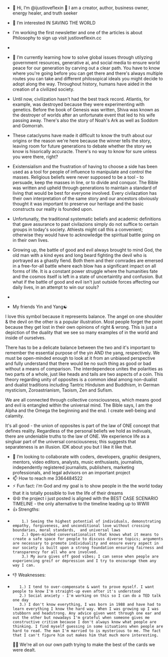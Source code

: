 - 👋 Hi, I’m @ijustloveflexin 💪 I am a creator, author, business owner, energy healer,  and truth seeker
- 👀 I’m interested IN SAVING THE WORLD


-  I'm working the first newsletter  and one of the articles is about Philosophy to sign up visit justloveflexin.cc

-  
- 🌱 I’m currently learning how to solve global issues through utilyzing government resources, generative ai, and social media to ensure world peace for our generation by carving out a clear path. You have to know where you're going before you can get there and there's always multiple routes you can take and different philosopical ideals you might decide to adopt along the way. Throughout history, humans have aided in the creation of a civilized society.
- Until now, civilization hasn't had the best track record. Atlantis, for example, was destroyed because they were experimenting with genetics. Before the book of Genesis was written, Shiva was known as the destroyer of worlds after an unfortunate event that led to his wife passing away.  There's also the story of Noah's Ark as well as Soddom and Gomorrah.
-  These cataclysms have made it difficult to  know the truth about our origins or the reason we're here because the winner tells the story, leaving room for future generations to debate whether the story we know is hisorically accuracte. There's no way to know for sure unless you were there, right?
- Existensialism and the frustration of having to choose a side has been used as a tool for people of influence to manipulate and control the masses. Religious beliefs were never supposed to be a tool - to persuade, keep the masses in line, or to divide and conquor. The Bible was written and upheld through generations to maintain a standard of living that would be best for everyone involved. Every civilazation has their own interpretation of the same story and our ancestors obviously thought it was important to preserve our heritage and the basic constructs our reality is founded upon.
- Unfortunatly, the traditional systematic beliefs and academic definitions that gave assurance to past civilazions simply do not suffice to certain groups in today's society. Athiests might call this a convenient; otherwise they would have to acknowledge the spiritual battle going on in their own lives.
- Growing up, the battle of good and evil always brought to mind God, the old man with a kind eyes and long beard fighting the devil who is portrayed as a ghastly fiend.  Both them and their comrades are emersed in a free-for-all battle where each blow has a significant impact on all forms of life. It is a constant power struggle  where the humanities fate and the cosmos itself is left in a state of uncertaintity and confusion.  But what if the battle of good and evil isn't just outside forces affecting our daily lives, in an attempt to win our souls?
- 
- My friends Yin and Yang☯

I love this symbol because it represents balance. The angel on one shoulder & the devil on the other is a popular illustration. Most people forget the point because they get lost in their own opinions of right & wrong. This is just a depiction of the duality that we see so many examples of in the world and inside of ourselves.

There has to be a delicate balance between the two and it's important to remember the essential purpose of the yin AND the yang, respectively. We must be open-minded enough to look at it from an unbiased perspective and fully understand that there would be no such thing as good or bad without a means of comparison. 
The interdependece unites the polarities as two parts of a whole, just like heads and tails are two aspects of a coin.
This theory regarding unity of opposites is a common ideal among non-dualist and dualist traditions including Tantric Hinduism and Buddhism, in German mysticism, Zoroastrianism, Taoism, Zen and Sufism.

We are all connected through collective consciousness, which means good and evil is entangled within the universal mind. The Bible says, 
I am the Alpha and the Omega the beginning and the end. I create well-being and calamity.

It's all good - the union of opposites is part of the law of ONE concept that defines reality. Regardless of the personal beliefs we hold as indivuals, there are undeniable truths to the law of ONE. We experience life as a singluar part of the universal consciousness; this suggests that separateness is an illusion. IDK about you but I like it like that. 
- 💞️ I’m looking to collaborate with coders, developers, graphic designers, mentors, video editors, analysts, music enthusiasts, journalists, independently registered journalists, publishers, marketing professionals, and legal advisors on an important project  
- 📫 How to reach me 3364484522 
- ⚡ Fun fact: i'm God and my goal is to show people in the the world today that it is totally possible to live the life of their dreams 
- ☮☮ the project i just posted is aligned with the BEST CASE SCENARIO TIMELINE - the only alternative to the timeline leading up to WWIII  
- 👍 Strengths:
-         1.) Seeing the highest potential of individuals, demonstrating empathy, forgiveness, and unconditional love without crossing boundaries, moral standards,  and universal laws
          2.) Open-minded conversationalist that knows what it means to create a safe space for people to discuss diverse topics; arguments are necessary to promote individuality and ensure every aspect in our society is built upon a strong foundation ensuring fairness and transparency for all who are involved.
          3.) My aura gives off good vibes; I can sense when people are experiencing greif or depression and I try to encourage them any way I can.
      
- 👎 Weaknesses:
-        1.) I tend to over-compensate & want to prove myself. I want people to know I'm straight-up even after it's understood 
         2.) Social anxiety - I'm working on this so I can do a TED talk one day 
         3.) I don't know everything, I was born in 1988 and have had to learn everything I know the hard way. When I was growing up I was stubborn and headstrong. Any advice given went through one ear and out the other but nowadays I'm grateful when someone gives me constructive critism because I don't always know what people are thinking. I find myself guessing in some situations when people are hard to read. The man I'm married to is mysterious to me. The fact that I can't figure him out makes him that much more interesting.

    🧗‍♀️ We're all on our own path trying to make the best of the cards we were dealt.

<!---ijustloveflexin/ijustloveflexin is a ✨ special ✨ repository because its `README.md` (this file) appears on your GitHub profile.
You can click the Preview link to take a look at your changes.
--->
